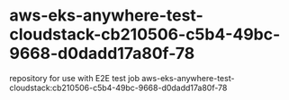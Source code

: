 # aws-eks-anywhere-test-cloudstack-cb210506-c5b4-49bc-9668-d0dadd17a80f-78
repository for use with E2E test job aws-eks-anywhere-test-cloudstack:cb210506-c5b4-49bc-9668-d0dadd17a80f-78
